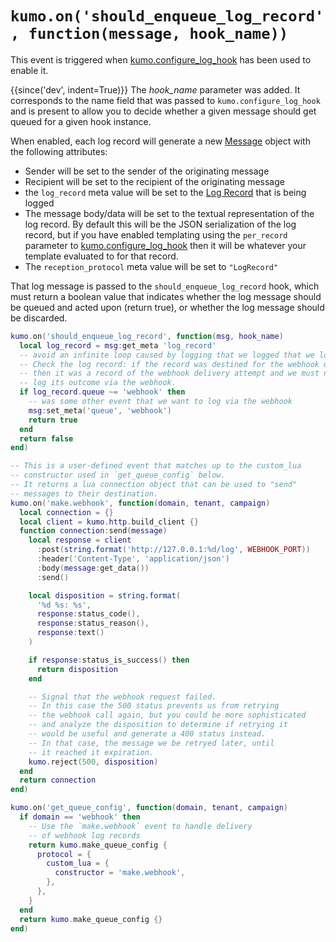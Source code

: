 # `kumo.on('should_enqueue_log_record', function(message, hook_name))`

This event is triggered when
[kumo.configure_log_hook](../kumo/configure_log_hook.md) has been used to
enable it.

{{since('dev', indent=True)}}
    The *hook_name* parameter was added. It corresponds to the name field
    that was passed to `kumo.configure_log_hook` and is present to allow
    you to decide whether a given message should get queued for a given
    hook instance.

When enabled, each log record will generate a new
[Message](../message/index.md) object with the following attributes:

* Sender will be set to the sender of the originating message
* Recipient will be set to the recipient of the originating message
* the `log_record` meta value will be set to the
  [Log Record](../kumo/configure_local_logs.md#log-record) that is being logged
* The message body/data will be set to the textual representation of the log
  record. By default this will be the JSON serialization of the log record, but
  if you have enabled templating using the `per_record` parameter to
  [kumo.configure_log_hook](../kumo/configure_log_hook.md) then it will be
  whatever your template evaluated to for that record.
* The `reception_protocol` meta value will be set to `"LogRecord"`

That log message is passed to the `should_enqueue_log_record` hook, which must return
a boolean value that indicates whether the log message should be queued and acted upon
(return true), or whether the log message should be discarded.

```lua
kumo.on('should_enqueue_log_record', function(msg, hook_name)
  local log_record = msg:get_meta 'log_record'
  -- avoid an infinite loop caused by logging that we logged that we logged...
  -- Check the log record: if the record was destined for the webhook queue
  -- then it was a record of the webhook delivery attempt and we must not
  -- log its outcome via the webhook.
  if log_record.queue ~= 'webhook' then
    -- was some other event that we want to log via the webhook
    msg:set_meta('queue', 'webhook')
    return true
  end
  return false
end)

-- This is a user-defined event that matches up to the custom_lua
-- constructor used in `get_queue_config` below.
-- It returns a lua connection object that can be used to "send"
-- messages to their destination.
kumo.on('make.webhook', function(domain, tenant, campaign)
  local connection = {}
  local client = kumo.http.build_client {}
  function connection:send(message)
    local response = client
      :post(string.format('http://127.0.0.1:%d/log', WEBHOOK_PORT))
      :header('Content-Type', 'application/json')
      :body(message:get_data())
      :send()

    local disposition = string.format(
      '%d %s: %s',
      response:status_code(),
      response:status_reason(),
      response:text()
    )

    if response:status_is_success() then
      return disposition
    end

    -- Signal that the webhook request failed.
    -- In this case the 500 status prevents us from retrying
    -- the webhook call again, but you could be more sophisticated
    -- and analyze the disposition to determine if retrying it
    -- would be useful and generate a 400 status instead.
    -- In that case, the message we be retryed later, until
    -- it reached it expiration.
    kumo.reject(500, disposition)
  end
  return connection
end)

kumo.on('get_queue_config', function(domain, tenant, campaign)
  if domain == 'webhook' then
    -- Use the `make.webhook` event to handle delivery
    -- of webhook log records
    return kumo.make_queue_config {
      protocol = {
        custom_lua = {
          constructor = 'make.webhook',
        },
      },
    }
  end
  return kumo.make_queue_config {}
end)
```
